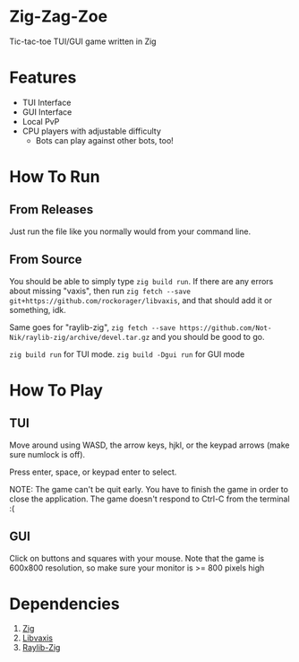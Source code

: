 # Zig-Zag-Zoe
Tic-tac-toe TUI/GUI game written in Zig

# Features
* TUI Interface
* GUI Interface
* Local PvP
* CPU players with adjustable difficulty
    * Bots can play against other bots, too!

# How To Run
## From Releases
Just run the file like you normally would from your command line.

## From Source
You should be able to simply type `zig build run`. If there are any errors about
missing "vaxis", then run `zig fetch --save git+https://github.com/rockorager/libvaxis`,
and that should add it or something, idk.

Same goes for "raylib-zig", `zig fetch --save https://github.com/Not-Nik/raylib-zig/archive/devel.tar.gz`
and you should be good to go.

`zig build run` for TUI mode. `zig build -Dgui run` for GUI mode

# How To Play
## TUI
Move around using WASD, the arrow keys, hjkl, or the keypad arrows (make sure
numlock is off).

Press enter, space, or keypad enter to select.

NOTE: The game can't be quit early. You have to finish the game in order to
close the application. The game doesn't respond to Ctrl-C from the terminal :(

## GUI
Click on buttons and squares with your mouse. Note that the game is 600x800
resolution, so make sure your monitor is >= 800 pixels high

# Dependencies
1) [Zig](https://ziglang.org/)
2) [Libvaxis](https://github.com/rockorager/libvaxis)
3) [Raylib-Zig](https://github.com/Not-Nik/raylib-zig)
